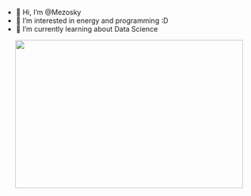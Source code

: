 - 👋 Hi, I’m @Mezosky
- 👀 I’m interested in energy and programming :D
- 🌱 I’m currently learning about Data Science

<p align="center">
  <img width="460" height="300" src="https://media.tenor.com/images/5e43669b9573fea08ede20a5bbbbe2df/tenor.gif">
</p>

